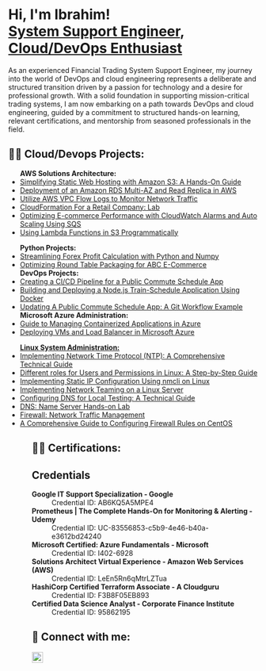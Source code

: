 <h1>Hi, I'm Ibrahim! <br/><a href="https://github.com/geekachu2">System Support Engineer</a>, <a href="linkedin.com/in/ibrahim-c-a2b6501a0/">Cloud/DevOps Enthusiast</a> <a href="https://www.youtube.com/"></a></h1>

As an experienced Financial Trading System Support Engineer, my journey into the world of DevOps and cloud engineering represents a deliberate and structured transition driven by a passion for technology and a desire for professional growth. With a solid foundation in supporting mission-critical trading systems, I am now embarking on a path towards DevOps and cloud engineering, guided by a commitment to structured hands-on learning, relevant certifications, and mentorship from seasoned professionals in the field.

<h2>👨‍💻 Cloud/Devops Projects:</h2>

<ul>
<b>AWS Solutions Architecture:</b>
    <li><a href="https://medium.com/@info_37956/simplifying-static-web-hosting-with-amazon-s3-a-hands-on-guide-fbd873b6acdd">Simplifying Static Web Hosting with Amazon S3: A Hands-On Guide</a></li>
    <li><a href="https://medium.com/@info_37956/deployment-of-an-amazon-rds-multi-az-and-read-replica-in-aws-b1c8f3a76c79">Deployment of an Amazon RDS Multi-AZ and Read Replica in AWS</a></li>
    <li><a href="https://medium.com/@info_37956/utilize-aws-vpc-flow-logs-to-monitor-network-traffic-dabec829faa4">Utilize AWS VPC Flow Logs to Monitor Network Traffic</a></li>
    <li><a href="https://medium.com/@info_37956/cloudformation-for-a-retail-company-lab-ca1416c1f548">CloudFormation For a Retail Company: Lab</a></li>
    <li><a href="https://medium.com/@info_37956/optimizing-e-commerce-performance-with-cloudwatch-alarms-and-auto-scaling-using-sqs-516bf2e672fe">Optimizing E-commerce Performance with CloudWatch Alarms and Auto Scaling Using SQS</a></li>
    <li><a href="https://medium.com/@info_37956/using-lambda-functions-in-s3-programmatically-82ca76dc11cb">Using Lambda Functions in S3 Programmatically</a></li>
</ul>
<ul>
<b>Python Projects:</b>
    <li><a href="https://medium.com/@info_37956/streamlining-forex-profit-calculation-with-python-and-numpy-fe16b0b6bc7e">Streamlining Forex Profit Calculation with Python and Numpy
</a></li>
    <li><a href="https://medium.com/@info_37956/optimizing-round-table-packaging-for-abc-e-commerce-fd8f53a520a0">Optimizing Round Table Packaging for ABC E-Commerce
</a></li>
<b>DevOps Projects:</b>
    <li><a href="https://medium.com/@info_37956/creating-a-ci-cd-pipeline-for-a-public-commute-schedule-app-f229c37dfce6">Creating a CI/CD Pipeline for a Public Commute Schedule App
</a></li>
    <li><a href="https://medium.com/@info_37956/building-and-deploying-a-node-js-train-schedule-application-using-docker-578c8f4439fa">Building and Deploying a Node.js Train-Schedule Application Using Docker
    <li><a href="https://medium.com/@info_37956/updating-a-public-commute-schedule-app-a-git-workflow-example-5b0ab879a88b">Updating A Public Commute Schedule App: A Git Workflow Example
</a></li>
<b>Microsoft Azure Administration:</b>
    <li><a href="https://medium.com/@info_37956/guide-to-managing-containerized-applications-in-azure-084989229852">Guide to Managing Containerized Applications in Azure
</a></li>
    <li><a href="https://medium.com/@info_37956/deploying-vms-and-load-balancer-in-microsoft-azure-270382986265">Deploying VMs and Load Balancer in Microsoft Azure
</ul>
<ul>
<b>Linux System Administration:</b>
    <li><a href="https://medium.com/@info_37956/implementing-network-time-protocol-ntp-a-comprehensive-technical-guide-18015c3a1280">Implementing Network Time Protocol (NTP): A Comprehensive Technical Guide</a></li>
    <li><a href="https://medium.com/@info_37956/managing-users-and-permissions-in-linux-a-step-by-step-guide-0c7f620a9b69">Different roles for Users and Permissions in Linux: A Step-by-Step Guide
    <li><a href="https://medium.com/@info_37956/implementing-static-ip-configuration-using-nmcli-on-linux-767fb8c9f8b0">Implementing Static IP Configuration Using nmcli on Linux
    <li><a href="https://medium.com/@info_37956/implementing-network-teaming-on-a-linux-server-56f30c18646a">Implementing Network Teaming on a Linux Server
    <li><a href="https://medium.com/@info_37956/configuring-dns-for-local-testing-a-technical-guide-48d3758925a8">Configuring DNS for Local Testing: A Technical Guide
    <li><a href="https://medium.com/@info_37956/dns-name-server-hands-on-lab-ac23497af84a">DNS: Name Server Hands-on Lab
    <li><a href="https://medium.com/@info_37956/firewall-traffic-management-e0616bc0b344">Firewall: Network Traffic Management
    <li><a href="https://medium.com/@info_37956/a-comprehensive-guide-to-configuring-firewall-rules-on-centos-92b25138e9b5">A Comprehensive Guide to Configuring Firewall Rules on CentOS


    
</a></li>
<ul>



 
<h2>👨‍💻 Certifications:</h2>
<!DOCTYPE html>
<html lang="en">
<head>
    <meta charset="UTF-8">
    <meta name="viewport" content="width=device-width, initial-scale=1.0">
</head>
<body>
<h2>Credentials</h2>
<dl>
        <dt><b>Google IT Support Specialization - Google</b></dt>
        <dd>Credential ID: AB6KQ5A5MPE4</dd>
        <dt><b>Prometheus | The Complete Hands-On for Monitoring & Alerting - Udemy</b></dt>
        <dd>Credential ID: UC-83556853-c5b9-4e46-b40a-e3612bd24240</dd>
        <dt><b>Microsoft Certified: Azure Fundamentals - Microsoft</b></dt>
        <dd>Credential ID: I402-6928</dd>
        <dt><b>Solutions Architect Virtual Experience - Amazon Web Services (AWS)</b></dt>
        <dd>Credential ID: LeEn5Rn6qMtrLZTua</dd>
        <dt><b>HashiCorp Certified Terraform Associate - A Cloudguru </b></dt>
        <dd>Credential ID: F3B8F05EB893</dd>
        <dt><b>Certified Data Science Analyst - Corporate Finance Institute </b></dt>
        <dd>Credential ID: 95862195</dd>
</dl>
</body>
</html>




<h2> 🤳 Connect with me:</h2>

<a href="https://www.linkedin.com/in/ibrahim-cisse-a2b6501a0/" target="_blank">
    <img align="left" alt="Ibrahim Cisse | LinkedIn" width="22px" src="https://cdn.jsdelivr.net/npm/simple-icons@v3/icons/linkedin.svg" />
</a>

[linkedin]: https://linkedin.com/in/joshmadakor](https://www.linkedin.com/in/ibrahim-cisse-a2b6501a0/)

<!--
**joshmadakor1/joshmadakor1** is a ✨ _special_ ✨ repository because its `README.md` (this file) appears on your GitHub profile.

Here are some ideas to get you started:

- 🔭 I’m currently working on ...
- 🌱 I’m currently learning ...
- 👯 I’m looking to collaborate on ...
- 🤔 I’m looking for help with ...
- 💬 Ask me about ...
- 📫 How to reach me: ...
- 😄 Pronouns: ...
- ⚡ Fun fact: ...
-->
